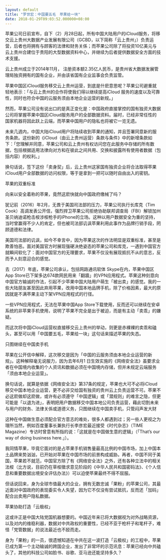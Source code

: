 ```yaml
---
layout: default
title: "罗世宏：中国要五毛　苹果给一块"
date: 2018-01-29T09:03:52.000000+08:00
---
```


苹果公司日前宣布，自下（2）月28日起，所有中国大陆用户的iCloud服务，将移交云上贵州大数据产业发展有限公司（GCBD，以下简称「云上贵州」）负责运营，后者也将拥有与顾客的法律和财务关係；而苹果公司除了将投资10亿美元与云上贵州合建位于贵阳的大型数据资料中心，并继续为后者提供数据安全方面的技术支援。

云上贵州成立于2014年11月， 注册资本额2.35亿人民币，是贵州省大数据发展管理局独资拥有的国有企业，并由该省国有企业监事会负责监管。

苹果中国区iCloud服务移交云上贵州运营，到底是什麽意思呢？苹果公司避重就轻地表示：「与云上贵州的合作将使我们得以继续提高iCloud 服务的速度以及可靠性，同时也符合中国的云服务须由本地企业运营的新规。」

然而，苹果公司没有说出口的是真正变化是：中国政府直接掌控的国有独资大数据公司将掌握苹果中国区iCloud服务用户的全部数据资料。届时，已经非常任性的国家机器将因此跃上云端，而苹果中国用户的隐私也将被它一览无遗。

未来几週内，中国大陆iCloud用户将陆续收到苹果的通知，并且签署同意新的服务条款。这份新的《iCloud（由云上贵州运营）条款与条件》中的新增条款如下：「您理解并同意，苹果公司和云上贵州有权访问您在此服务中存储的所有数据，包括根据适用法律向对方和在彼此之间共用、交换和披露所有使用者数据（包括内容）的权利。」

换句话说，签下这份「卖身契」后，云上贵州这家国有独资企业将合法取得苹果iCloud用户全部数据的访问权限，等于是拿到一把可以随时自由出入的密钥。

苹果的双重标准

向来以安全着称的苹果，竟然这麽快就向中国政府缴械了吗？

犹记前（2016）年2月，无畏于美国司法部的压力，苹果公司执行长库克（Tim Cook）高调发表公开信，强烈捍卫苹果公司拒绝协助联邦调查局（FBI）解锁加州圣贝纳迪诺枪击桉涉桉枪手的iPhone的立场。这种以用户数据安全为重的坚持，当时曾赢得不少人的肯定，但也被司法部讥讽苹果利用此事作为品牌行销手段，罔顾道德和法律。

美国司法部的讥讽，如今不幸言中，因为苹果这次的作法明显是双重标准，甚至是欺善怕恶。面对美国官方时展现强硬决绝姿态的苹果公司和库克，一遇到中国官方就瞬间软化了：面对中国官方的无理要求，苹果不仅没有展现抵抗不从的意志，反而予人刻意迎合的感觉。

去（2017）年底，苹果公司承认，包括网路通讯软体 Skype在内，苹果中国区App Store已下架多达674款网民用来「翻牆」的VPN应用程式。苹果这种刻意向中国官方输诚的作法，引起不少苹果中国大陆用户萌生「被出卖」的感觉。我的一些大陆朋友甚至因此弃用苹果，改用中国本地品牌手机，除了价格因素，最大的原因就是不满苹果主动下架VPN应用程式的行径。

一些VPN应用程式，无法在苹果中国App Store下载使用，反而还可以继续在安卓系统的非苹果手机使用，说明了苹果不完全是出于被迫，而是有主动「卖乖」的嫌疑。

而这次将中国iCloud运营权直接移交云上贵州的举动，则更是赤裸裸的卖乖和磕头，甚至可以用「中国要五毛，苹果给一块」这句话来描述苹果的失态。

只图继续在中国卖手机

苹果在公开信中解释，这次移交是因为「中国的云服务须由本地企业运营的新规」。这种解释毫无说服力，因为去年6月1 日生效实施的《网络安全法》虽要求业者在中国境内收集的个人资讯和数据必须在中国境内存储，但并未规定云端服务「须由本地企业运营」。

换句话说，就算是依据《网络安全法》第37条的规定，苹果也大可不必将iCloud移交中国本地企业运营，更不必非交给国有独资的贵州云上负责运营不可。苹果不必这麽做却这麽做，或许有必须遵守「中国逻辑」或「潜规则」的难言之隐，但更可能是「以退为进」，表明把用户数据移交中国本地公司负责运营，藉此切割未来与用户的财务、法律关係或道德义务，只图继续在中国卖手机，只管闷声发大财

这种在中国做生意必须配合官方意志的难处，很多人都遇到过；另一些人更视之为理所当然，例如百度董事长兼执行长李彦宏最近接受《时代杂志》（TIME Magazine）专访时曾意有所指的说：「这就是在中国做生意的逻辑」（「That’s our way of doing business here.」）。

我同情苹果，毕竟它面对的是占苹果手机销售量最高比例的中国市场，加上中国本土品牌来势汹汹，已开始对苹果在中国市场的前景构成威胁。再者，中国不同于美国，苹果若不就范，中国官方除了有《网络安全法》之外，还有各种立法中的相关法桉（比方说，目前仍在草桉徵求意见阶段的《中华人民共和国密码法》、《个人信息和重要数据出境安全评估办法》）可以迫使苹果最终不得不屈服。

但话说回来，身为全球市值最大的企业，拥有无数忠诚「果粉」的苹果公司，其最近面对中国政府的表现委实令人失望，因为它不仅没有尝试抵抗，反而还「加码」配合出卖用户隐私数据。

苹果协助打造「云极权」

这或许正是中国大陆党国机器想要的。中国近年来已将大数据视为对外战略资源，以及对内的维稳利器，数据对中共政权的重要性，已经不亚于枪杆子和笔杆子，难怪「党管数据」的说法最近也不胫而走。

身为「果粉」的一员，很遗憾知道在中共在这一波打造「云极权」的工程中，苹果已成为第一个主动输诚的跨国企业，发出了非常坏的示范讯息：苹果已经向中共磕头了，其他的科技公司如脸书、谷歌、亚马逊还能坚持多久？

